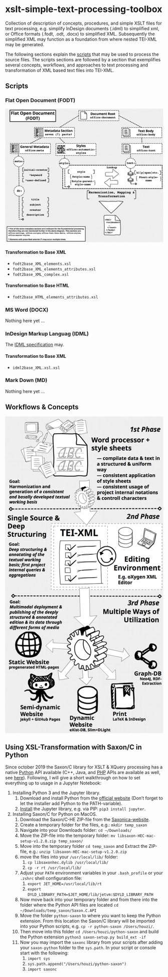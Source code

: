 # xslt-simple-text-processing-toolbox
Collection of description of concepts, procedures, and simple XSLT files for text processing, e.g. simplify InDesign documents (.idml) to simplified xml, or Office formats (.fodt, .odt, .docx) to simplified XML. Subsequently the simplified XML may function as a foundation from where nested TEI-XML may be generated.

The following sections explain the [scripts](#scripts) that may be used to process the source files. The scripts sections are followed by a section that exemplifies several concepts, workflows, and approaches to text processing and transformation of XML based text files into TEI-XML.

## Scripts

### Flat Open Document (FODT)

![Schematic diagram FODT](concepts/en--fodt_schema.png)

#### Transformation to Base XML

* `fodt2base_XML_elements.xsl`
* `fodt2base_XML_elements_attributes.xsl`
* `fodt2base_XML_complex.xsl`

#### Transformation to Base HTML

* `fodt2base_HTML_elements_attributes.xsl`

### MS Word (DOCX)

Nothing here yet …

### InDesign Markup Languag (IDML)

The [IDML specification](https://wwwimages.adobe.com/content/dam/acom/en/devnet/indesign/sdk/cs6/idml/idml-specification.pdf) may.

#### Transformation to Base XML

* `idml2base_XML.xsl.xsl`

### Mark Down (MD)

Nothing here yet …

## Workflows & Concepts

![Schematic diagram text processing to edition](concepts/en--mini_edition_workflow.png)

## Using XSL-Transformation with Saxon/C in Python

Since october 2019 the Saxon/C library for XSLT & XQuery processing has a native [Python](https://www.saxonica.com/saxon-c/doc/html/saxonc.html) API available (C++, Java, and [PHP](http://www.saxonica.com/saxon-c/doc/html/index.html#php-api) APIs are available as well, see [here](http://www.saxonica.com/saxon-c/index.xml)). Following, I will give a short walkthrough on how to set everything up to usage in a Jupyter Notebook:

1. Installing Python 3 and the Jupyter library.
    1. Download and install Python from the [official website](https://www.python.org/downloads/) (Don’t forget to let the installer add Python to the PATH-variable).
    1. [Install](https://jupyter.org/install) the Jupyter library, e.g. via PIP: `pip3 install jupyter`.
1. Installing Saxon/C for Python on MacOS.
    1. Download the Saxon/C-HE ZIP-file from the [Saxonica-website](http://www.saxonica.com/download/c.xml).
    1. Create a temporary folder for the files, e.g.: `mkdir temp_saxon`
    1. Navigate into your Downloads folder: `cd ~/Downloads/`
    1. Move the ZIP-file into the temporary folder: `mv libsaxon-HEC-mac-setup-v1.2.0.zip temp_saxon/`
    1. Move into the temporary folder `cd temp_saxon` and Extract the ZIP-file, e.g.: `unzip libsaxon-HEC-mac-setup-v1.2.0.zip`
    1. move the files into your `/usr/local/lib/` folder:
        1. `cp libsaxonhec.dylib /usr/local/lib/`
        1. `cp -r rt /usr/local/lib/`
    1. Adjust your `PATH` environment variables in your `.bash_profile` or your `.zshrc` shell configuration file:
        1. `export JET_HOME=/usr/local/lib/rt`
        1. `export DYLD_LIBRARY_PATH=$JET_HOME/lib/jetvm:$DYLD_LIBRARY_PATH`
    1. Now move back into your temporary folder and from there into the folder where the Python API files are located `cd ~/Downloads/temp_saxon/Saxon.C.API`
    1. Move the folder `python-saxon` to where you want to keep the Python extension. From this location the Saxon/C library will be imported into your Python scripts, e.g. `cp -r python-saxon /Users/houzi/`.
    1. Then move into this folder `cd /Users/houzi/python-saxon` and build the Python extension `python3 saxon-setup.py build_ext -if`
    1. Now you may import the `saxonc` library from your scripts after adding your `saxon-python` folder to the `sys.path`. In your script or console start with the following:
        1. `import sys`
        1. `sys.path.append("/Users/houzi/python-saxon")`
        1. `import saxonc`

